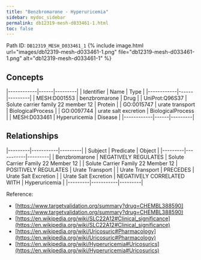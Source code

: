 ```yaml
---
title: "Benzbromarone - Hyperuricemia"
sidebar: mydoc_sidebar
permalink: db12319-mesh-d033461-1.html
toc: false 
---
```



Path ID: `DB12319_MESH_D033461_1`
{% include image.html url="images/db12319-mesh-d033461-1.png" file="db12319-mesh-d033461-1.png" alt="db12319-mesh-d033461-1" %}

## Concepts

|------------|------|---------|
| Identifier | Name | Type    |
|------------|------|---------|
| MESH:D001553 | benzbromarone | Drug |
| UniProt:Q96S37 | Solute carrier family 22 member 12 | Protein |
| GO:0015747 | urate transport | BiologicalProcess |
| GO:0097744 | urate salt excretion | BiologicalProcess |
| MESH:D033461 | Hyperuricemia | Disease |
|------------|------|---------|

## Relationships

|---------|-----------|---------|
| Subject | Predicate | Object  |
|---------|-----------|---------|
| Benzbromarone | NEGATIVELY REGULATES | Solute Carrier Family 22 Member 12 |
| Solute Carrier Family 22 Member 12 | POSITIVELY REGULATES | Urate Transport |
| Urate Transport | PRECEDES | Urate Salt Excretion |
| Urate Salt Excretion | NEGATIVELY CORRELATED WITH | Hyperuricemia |
|---------|-----------|---------|

Reference: 
  - [https://www.targetvalidation.org/summary?drug=CHEMBL388590](https://www.targetvalidation.org/summary?drug=CHEMBL388590)
  - [https://en.wikipedia.org/wiki/SLC22A12#Clinical_significance](https://en.wikipedia.org/wiki/SLC22A12#Clinical_significance)
  - [https://en.wikipedia.org/wiki/Uricosuric#Pharmacology](https://en.wikipedia.org/wiki/Uricosuric#Pharmacology)
  - [https://en.wikipedia.org/wiki/Hyperuricemia#Uricosurics](https://en.wikipedia.org/wiki/Hyperuricemia#Uricosurics)
